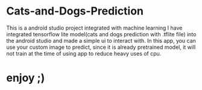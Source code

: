 # Cats-and-Dogs-Prediction

This is a android studio project integrated with machine learning
I have integrated tensorflow lite model(cats and dogs prediction with .tflite file) into the android studio and made a simple ui to interact with.
In this app, you can use your custom image to predict, since it is already pretrained model, it will not train at the time of using app to reduce heavy uses of cpu.

# enjoy ;)
